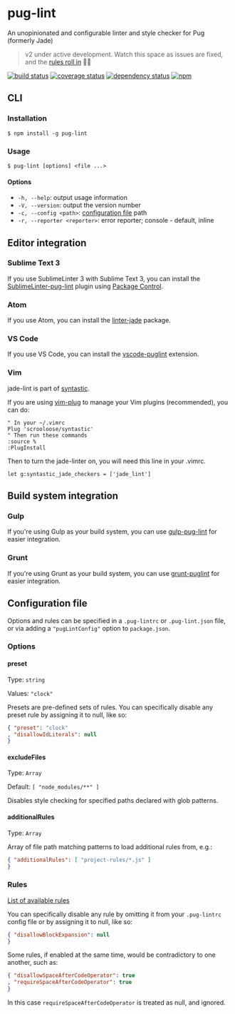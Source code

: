 # pug-lint

An unopinionated and configurable linter and style checker for Pug (formerly Jade)

> v2 under active development. Watch this space as issues are fixed, and the [rules roll in](https://github.com/pugjs/pug-lint/issues/3) :rainbow::rabbit:

[![build status](https://img.shields.io/travis/pugjs/pug-lint/master.svg)](https://travis-ci.org/pugjs/pug-lint)
[![coverage status](https://img.shields.io/coveralls/pugjs/pug-lint/master.svg)](https://coveralls.io/github/pugjs/pug-lint)
[![dependency status](https://img.shields.io/david/pugjs/pug-lint.svg)](https://david-dm.org/pugjs/pug-lint)
[![npm](https://img.shields.io/npm/v/pug-lint.svg)](https://www.npmjs.com/package/pug-lint)

## CLI

### Installation

```shell
$ npm install -g pug-lint
```

### Usage

```shell
$ pug-lint [options] <file ...>
```

#### Options

* `-h, --help`: output usage information
* `-V, --version`: output the version number
* `-c, --config <path>`: [configuration file](#configuration-file) path
* `-r, --reporter <reporter>`: error reporter; console - default, inline

## Editor integration

### Sublime Text 3

If you use SublimeLinter 3 with Sublime Text 3, you can install the
[SublimeLinter-pug-lint](https://github.com/benedfit/SublimeLinter-contrib-pug-lint)
plugin using [Package Control](https://packagecontrol.io/).

### Atom

If you use Atom, you can install the [linter-jade](https://atom.io/packages/linter-jade) package.

### VS Code

If you use VS Code, you can install the [vscode-puglint](https://marketplace.visualstudio.com/items?itemName=mrmlnc.vscode-puglint) extension.

### Vim

jade-lint is part of [syntastic](https://github.com/scrooloose/syntastic).

If you are using [vim-plug](https://github.com/junegunn/vim-plug) to manage your
Vim plugins (recommended), you can do:

```
" In your ~/.vimrc
Plug 'scrooloose/syntastic'
" Then run these commands
:source %
:PlugInstall
```

Then to turn the jade-linter on, you will need this line in your .vimrc.

```
let g:syntastic_jade_checkers = ['jade_lint']
```

## Build system integration

### Gulp

If you're using Gulp as your build system, you can use [gulp-pug-lint](https://github.com/emartech/gulp-pug-lint) for easier integration.

### Grunt

If you're using Grunt as your build system, you can use [grunt-puglint](https://github.com/mrmlnc/grunt-puglint) for easier integration.

## Configuration file

Options and rules can be specified in a `.pug-lintrc` or `.pug-lint.json` file, or via adding a `"pugLintConfig"` option to `package.json`.

### Options

#### preset

Type: `string`

Values: `"clock"`

Presets are pre-defined sets of rules. You can specifically disable any preset rule by assigning it to null, like so:

```json
{ "preset": "clock"
, "disallowIdLiterals": null
}
```

#### excludeFiles

Type: `Array`

Default: `[ "node_modules/**" ]`

Disables style checking for specified paths declared with glob patterns.

#### additionalRules

Type: `Array`

Array of file path matching patterns to load additional rules from, e.g.:

```json
{ "additionalRules": [ "project-rules/*.js" ]
}
```

### Rules

[List of available rules](docs/rules.md)

You can specifically disable any rule by omitting it from your `.pug-lintrc` config file or by assigning it to null, like so:

```json
{ "disallowBlockExpansion": null
}
```

Some rules, if enabled at the same time, would be contradictory to one another, such as:

```json
{ "disallowSpaceAfterCodeOperator": true
, "requireSpaceAfterCodeOperator": true
}
```

In this case `requireSpaceAfterCodeOperator` is treated as null, and ignored.
